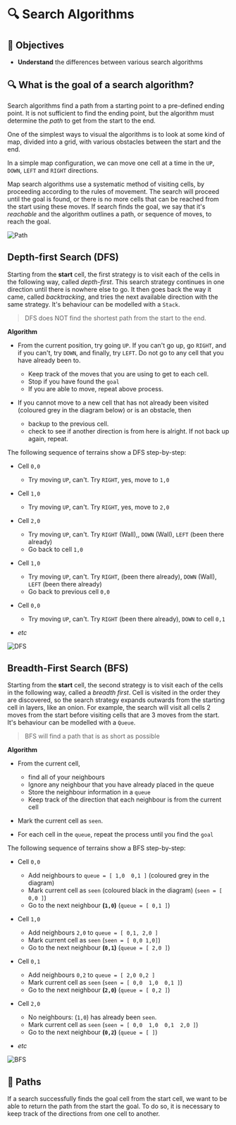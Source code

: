 # 🔍 Search Algorithms

## 🎯 Objectives

- **Understand** the differences between various search algorithms

## 🔍 What is the goal of a search algorithm?

Search algorithms find a path from a starting point to a pre-defined ending point.  It is not sufficient to find the ending point, but the algorithm must determine the *path* to get from the start to the end. 

One of the simplest ways to visual the algorithms is to look at some kind of map, divided into a grid, with various obstacles between the start and the end.

In a simple map configuration, we can move one cell at a time in the `UP`, `DOWN`, `LEFT` and `RIGHT` directions. 

Map search algorithms use a systematic method of visiting cells, by proceeding according to the rules of movement.  The search will proceed until the goal is found, or there is no more cells that can be reached from the start using these moves. If search finds the goal, we say that it's _reachable_ and the algorithm outlines a path, or sequence of moves, to reach the goal.

![Path](/Users/sandy/Documents/GitHub/cs4p6/asg/asg3/starter/images/1-Path.png)



## Depth-first Search (DFS)

Starting from the **start** cell, the first strategy is to visit each of the cells in the following way, called _depth-first_. This search strategy continues in one direction until there is nowhere else to go. It then goes back the way it came, called _backtracking_, and tries the next available direction with the same strategy. It's
behaviour can be modelled with a `Stack`.

> DFS does NOT find the shortest path from the start to the end.

**Algorithm**

* From the current position, try going `UP`.  If you can't go up, go `RIGHT`, and if you can't, try `DOWN`, and finally, try `LEFT`.  Do not go to any cell that you have already been to. 
  * Keep track of the moves that you are using to get to each cell.
  * Stop if you have found the `goal`
  * If you are able to move, repeat above process.
  
* If you cannot move to a new cell that has not already been visited (coloured grey in the diagram below) or is an obstacle, then
  * backup to the previous cell.
  * check to see if another direction is from here is alright.  If not back up again, repeat.

The following sequence of terrains show a DFS step-by-step:

* Cell `0,0`
  * Try moving `UP`, can't. Try `RIGHT`, yes, move to `1,0`
  
* Cell `1,0`
  * Try moving `UP`, can't. Try `RIGHT`, yes, move to `2,0`
  
* Cell `2,0`
  * Try moving `UP`, can't. Try `RIGHT` (Wall),, `DOWN` (Wall),  `LEFT` (been there already)
  * Go back to cell `1,0`
  
* Cell `1,0`
  * Try moving `UP`, can't. Try `RIGHT`, (been there already), `DOWN` (Wall),  `LEFT` (been there already) 
  * Go back to previous cell `0,0`
  
* Cell `0,0`
  * Try moving `UP`, can't. Try `RIGHT` (been there already), `DOWN` to cell `0,1`
  
* *etc*

![DFS](/Users/sandy/Documents/GitHub/cs4p6/asg/asg3/starter/images/2-DFS.png)

## Breadth-First Search (BFS)

Starting from the **start** cell, the second strategy is to visit each of the cells in the following way, called a _breadth first_. Cell is visited in the order they are discovered, so the search strategy expands outwards from the starting cell in layers, like an onion. For example, the search will visit all cells 2 moves from the start before visiting cells that are 3 moves from the start. It's behaviour can be modelled with a `Queue`.

> BFS will find a path that is as short as possible

**Algorithm**

* From the current cell, 
  * find all of your neighbours
  * Ignore any neighbour that you have already placed in the queue 
  * Store the neighbour information in a `queue` 
  * Keep track of the direction that each neighbour is from the current cell

* Mark the current cell as `seen`.
* For each cell in the `queue`, repeat the process until you find the `goal`

The following sequence of terrains show a BFS step-by-step:

* Cell `0,0`
  * Add neighbours to `queue = [ 1,0  0,1 ]` (coloured grey in the diagram)
  * Mark current cell as `seen` (coloured black in the diagram) (`seen = [ 0,0 ]`)
  * Go to the next neighbour **(`1,0`)** (`queue = [ 0,1 ]`)
  
* Cell `1,0`
  * Add neighbours `2,0` to `queue = [ 0,1, 2,0 ]`
  * Mark current cell as `seen` (`seen = [ 0,0 1,0]`)
  * Go to the next neighbour **(`0,1`)** (`queue = [ 2,0 ]`)

* Cell `0,1`
  * Add neighbours `0,2` to `queue = [ 2,0 0,2 ]`
  * Mark current cell as `seen` (`seen = [ 0,0  1,0  0,1 ]`)
  * Go to the next neighbour **(`2,0`)**  (`queue = [ 0,2 ]`)

* Cell `2,0`
  * No neighbours: (`1,0`) has already been `seen`.
  * Mark current cell as `seen` (`seen = [ 0,0  1,0  0,1  2,0 ]`)
  * Go to the next neighbour **(`0,2`)**  (`queue = [ ]`)

* *etc*

![BFS](/Users/sandy/Documents/GitHub/cs4p6/asg/asg3/starter/images/3-BFS.png)

## 📍 Paths

If a search successfully finds the goal cell from the start cell, we want to be able to return the path from the start the goal. To do so, it is necessary to keep track of the directions from one cell to another.

